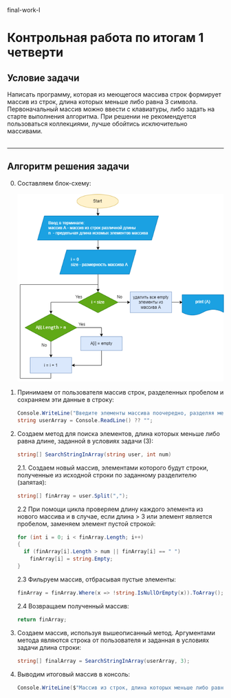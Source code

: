 final-work-I

# Контрольная работа по итогам 1 четверти

## Условие задачи

Написать программу, которая из меющегося массива строк формирует массив из строк, длина которых меньше либо равна 3 символа.
Первоначальный массив можно ввести с клавиатуры, либо задать на старте выполнения алгоритма.
При решении не рекомендуется пользоваться коллекциями, лучше обойтись исключительно массивами.  
<br />

---

## Алгоритм решения задачи

0. Составляем блок-схему:  
   <br />
   ![Блок-схема](FinalWork_I.png 'Блок-схема')
1. Принимаем от пользователя массив строк, разделенных пробелом и сохраняем эти данные в строку:

   ```c#
   Console.WriteLine("Введите элементы массива поочередно, разделяя между собой запятой");
   string userArray = Console.ReadLine() ?? "";
   ```

1. Создаем метод для поиска элементов, длина которых меньше либо равна длине, заданной в условиях задачи (3):

   ```c#
   string[] SearchStringInArray(string user, int num)
   ```

   2.1. Создаем новый массив, элементами которого будут строки, полученные из исходной строки по заданному разделителю (запятая):

   ```c#
   string[] finArray = user.Split(",");
   ```

   2.2 При помощи цикла проверяем длину каждого элемента из нового массива и в случае, если длина > 3 или элемент является пробелом, заменяем элемент пустой строкой:

   ```c#
   for (int i = 0; i < finArray.Length; i++)
   {
     if (finArray[i].Length > num || finArray[i] == " ")
       finArray[i] = string.Empty;
   }
   ```

   2.3 Фильруем массив, отбрасывая пустые элементы:

   ```c#
   finArray = finArray.Where(x => !string.IsNullOrEmpty(x)).ToArray();
   ```

   2.4 Возвращаем полученный массив:

   ```c#
   return finArray;
   ```

1. Создаем массив, используя вышеописанный метод. Аргументами метода являются строка от пользователя и заданная в условиях задачи длина строки:

   ```c#
   string[] finalArray = SearchStringInArray(userArray, 3);
   ```

1. Выводим итоговый массив в консоль:

   ```c#
   Console.WriteLine($"Массив из строк, длина которых меньше либо равна 3: [ {string.Join(", ", finalArray)} ]");
   ```
